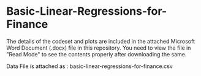 # Basic-Linear-Regressions-for-Finance

The details of the codeset and plots are included in the attached Microsoft Word Document (.docx) file in this repository. 
You need to view the file in "Read Mode" to see the contents properly after downloading the same.

Data File is attached as : basic-linear-regressions-for-finance.csv
